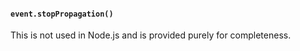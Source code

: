#### `event.stopPropagation()`

<!-- YAML
added: v14.5.0
-->

This is not used in Node.js and is provided purely for completeness.
